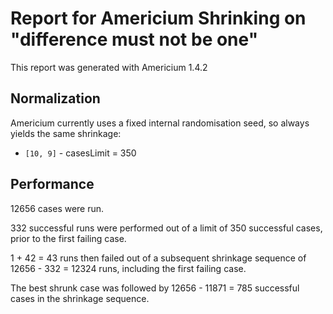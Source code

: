 # Report for Americium Shrinking on "difference must not be one"

This report was generated with Americium 1.4.2

## Normalization

Americium currently uses a fixed internal randomisation seed, so always yields the same shrinkage:

* ``[10, 9]`` - casesLimit = 350


## Performance

12656 cases were run.

332 successful runs were performed out of a limit of 350 successful cases, prior to the first failing case.

1 + 42 = 43 runs then failed out of a subsequent shrinkage sequence of 12656 - 332 = 12324 runs, including the first failing case.

The best shrunk case was followed by 12656 - 11871 = 785 successful cases in the shrinkage sequence.
